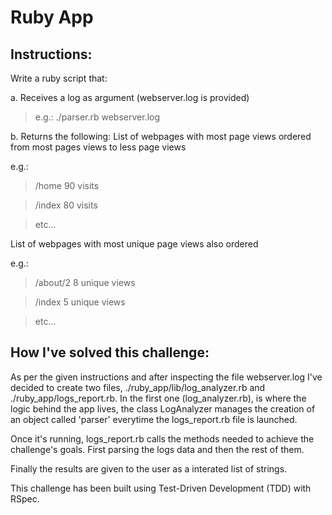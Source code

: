 # Ruby App

## Instructions:

Write a ruby script that:

a. Receives a log as argument (webserver.log is provided)

> e.g.: ./parser.rb webserver.log


b. Returns the following:
List of webpages with most page views ordered from most pages views to less page views

e.g.:

> /home 90 visits

> /index 80 visits

> etc...

List of webpages with most unique page views also ordered

e.g.:

> /about/2 8 unique views

> /index 5 unique views

> etc...

## How I've solved this challenge:

As per the given instructions and after inspecting the file webserver.log I've decided to create two files, ./ruby_app/lib/log_analyzer.rb and ./ruby_app/logs_report.rb. In the first one (log_analyzer.rb), is where the logic behind the app lives, the class LogAnalyzer manages the creation of an object called 'parser' everytime the logs_report.rb file is launched.

Once it's running, logs_report.rb calls the methods needed to achieve the challenge's goals. First parsing the logs data and then the rest of them.

Finally the results are given to the user as a interated list of strings.

This challenge has been built using Test-Driven Development (TDD) with RSpec.
